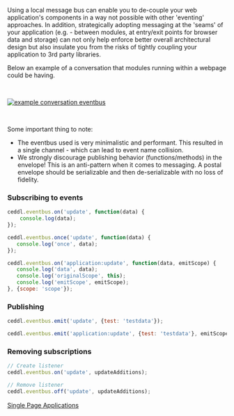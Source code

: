 Using a local message bus can enable you to de-couple your web application's components in a way not possible with other 'eventing' approaches. In addition, strategically adopting messaging at the 'seams' of your application (e.g. - between modules, at entry/exit points for browser data and storage) can not only help enforce better overall architectural design but also insulate you from the risks of tightly coupling your application to 3rd party libraries.

Below an example of a conversation that modules running within a webpage could be having.

<br />
<p><a href="/img/docs/eventbus-conversation.png" target="_blank"><img id="example_conversation" src="/img/docs/eventbus-conversation.png" alt="example conversation eventbus"></a></p>
<br />

Some important thing to note:

* The eventbus used is very minimalistic and performant. This resulted in a single channel - which can lead to event name collision.
* We strongly discourage publishing behavior (functions/methods) in the envelope! This is an anti-pattern when it comes to messaging. A postal envelope should be serializable and then de-serializable with no loss of fidelity.

### Subscribing to events
```js
ceddl.eventbus.on('update', function(data) {
    console.log(data);
});

ceddl.eventbus.once('update', function(data) {
   console.log('once', data);
});

ceddl.eventbus.on('application:update', function(data, emitScope) {
   console.log('data', data);
   console.log('originalScope', this);
   console.log('emitScope', emitScope);
}, {scope: 'scope'});
```

### Publishing
```js
ceddl.eventbus.emit('update', {test: 'testdata'});

ceddl.eventbus.emit('application:update', {test: 'testdata'}, emitScope);
```

### Removing subscriptions
```js
// Create listener
ceddl.eventbus.on('update', updateAdditions);

// Remove listener
ceddl.eventbus.off('update', updateAdditions);
```

<div class="text-right">
<a style="display: inline-block; margin-bottom: 20px; line-height:20px;" href="/single-page-applications">Single Page Applications <i class="icon-arrow-right"></i></a>
</div>
